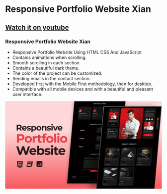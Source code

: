 # Responsive Portfolio Website Xian
## [Watch it on youtube](https://youtu.be/vHxVWdMUYo0)
### Responsive Portfolio Website Xian

- Responsive Portfolio Website Using HTML CSS And JavaScript
- Contains animations when scrolling.
- Smooth scrolling in each section.
- Contains a beautiful dark theme.
- The color of the project can be customized.
- Sending emails in the contact section.
- Developed first with the Mobile First methodology, then for desktop.
- Compatible with all mobile devices and with a beautiful and pleasant user interface.


![preview img](/preview.png)
